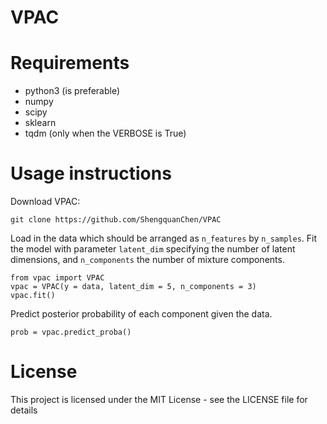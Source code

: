 # VPAC

# Requirements
- python3 (is preferable)
- numpy
- scipy
- sklearn
- tqdm (only when the VERBOSE is True)

# Usage instructions
Download VPAC:
```
git clone https://github.com/ShengquanChen/VPAC
```
Load in the data which should be arranged as `n_features` by `n_samples`. Fit the model with parameter `latent_dim` specifying the number of latent dimensions, and `n_components` the number of mixture components.
```
from vpac import VPAC
vpac = VPAC(y = data, latent_dim = 5, n_components = 3)
vpac.fit()
```
Predict posterior probability of each component given the data.
```
prob = vpac.predict_proba()
```

# License
This project is licensed under the MIT License - see the LICENSE file for details
